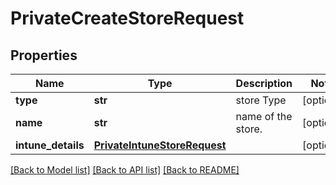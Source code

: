 # PrivateCreateStoreRequest

## Properties
Name | Type | Description | Notes
------------ | ------------- | ------------- | -------------
**type** | **str** | store Type | [optional] 
**name** | **str** | name of the store. | [optional] 
**intune_details** | [**PrivateIntuneStoreRequest**](PrivateIntuneStoreRequest.md) |  | [optional] 

[[Back to Model list]](../README.md#documentation-for-models) [[Back to API list]](../README.md#documentation-for-api-endpoints) [[Back to README]](../README.md)

